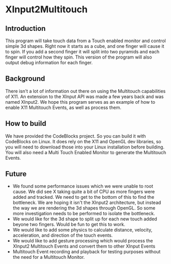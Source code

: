 # XInput2Multitouch

## Introduction
This program will take touch data from a Touch enabled monitor and control simple 3d shapes.  Right now it starts as a cube, and one
finger will cause it to spin.  If you add a second finger it will split into two pyramids and each finger will control how they spin.
This version of the program will also output debug information for each finger.

## Background
There isn't a lot of information out there on using the Multitouch capabilities of X11.  An extension to the XInput API was made
a few years back and was named XInput2.  We hope this program serves as an example of how to enable X11 Multitouch Events, as well
as process them.

## How to build
We have provided the CodeBlocks project.  So you can build it with CodeBlocks on Linux.  It does rely on the X11 and OpenGL dev libraries, so 
you will need to download those into your Linux installation before building.  You will also need a Multi Touch Enabled Monitor to generate
the Multitouch Events.

## Future
* We found some performance issues which we were unable to root cause.  We did see X taking quite a bit of CPU as more fingers were added
and tracked.  We need to get to the bottom of this to find the bottleneck.  We are hoping it isn't the XInput2 architecture, but
instead the way we are rendering the 3d shapes through OpenGL.  So some more investigation needs to be performed to isolate the
bottleneck.
* We would like for the 3d shape to split up for each new touch added beyone two fingers.  Would be fun to get this to work.
* We would like to add some physics to calculate distance, velocity, acceleration, and direction of the touch events.
* We would like to add gesture processing which would process the XInput2 Multitouch Events and convert them to other XInput Events
* Multitouch Event recording and playback for testing purposes without the need for a Multitouch Monitor.

